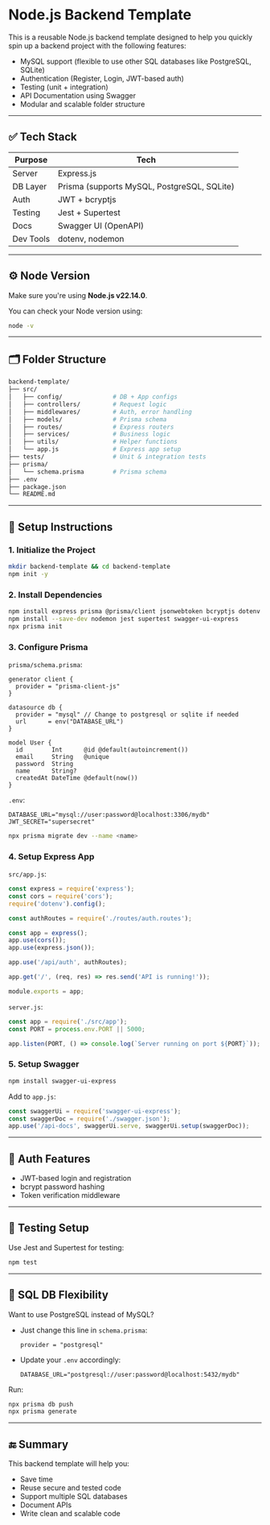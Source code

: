 # Node.js Backend Template

This is a reusable Node.js backend template designed to help you quickly spin up a backend project with the following features:

* MySQL support (flexible to use other SQL databases like PostgreSQL, SQLite)
* Authentication (Register, Login, JWT-based auth)
* Testing (unit + integration)
* API Documentation using Swagger
* Modular and scalable folder structure

---

## ✅ Tech Stack

| Purpose   | Tech                                        |
| --------- | ------------------------------------------- |
| Server    | Express.js                                  |
| DB Layer  | Prisma (supports MySQL, PostgreSQL, SQLite) |
| Auth      | JWT + bcryptjs                              |
| Testing   | Jest + Supertest                            |
| Docs      | Swagger UI (OpenAPI)                        |
| Dev Tools | dotenv, nodemon                             |

---

## ⚙️ Node Version

Make sure you're using **Node.js v22.14.0**.

You can check your Node version using:

```bash
node -v
```

---

## 🗂️ Folder Structure

```bash
backend-template/
├── src/
│   ├── config/              # DB + App configs
│   ├── controllers/         # Request logic
│   ├── middlewares/         # Auth, error handling
│   ├── models/              # Prisma schema
│   ├── routes/              # Express routers
│   ├── services/            # Business logic
│   ├── utils/               # Helper functions
│   └── app.js               # Express app setup
├── tests/                   # Unit & integration tests
├── prisma/
│   └── schema.prisma        # Prisma schema
├── .env
├── package.json
└── README.md
```

---

## 🧱 Setup Instructions

### 1. Initialize the Project

```bash
mkdir backend-template && cd backend-template
npm init -y
```

### 2. Install Dependencies

```bash
npm install express prisma @prisma/client jsonwebtoken bcryptjs dotenv cors
npm install --save-dev nodemon jest supertest swagger-ui-express
npx prisma init
```

### 3. Configure Prisma

`prisma/schema.prisma`:

```prisma
generator client {
  provider = "prisma-client-js"
}

datasource db {
  provider = "mysql" // Change to postgresql or sqlite if needed
  url      = env("DATABASE_URL")
}

model User {
  id        Int      @id @default(autoincrement())
  email     String   @unique
  password  String
  name      String?
  createdAt DateTime @default(now())
}
```

`.env`:

```env
DATABASE_URL="mysql://user:password@localhost:3306/mydb"
JWT_SECRET="supersecret"
```

```bash
npx prisma migrate dev --name <name>
```

### 4. Setup Express App

`src/app.js`:

```js
const express = require('express');
const cors = require('cors');
require('dotenv').config();

const authRoutes = require('./routes/auth.routes');

const app = express();
app.use(cors());
app.use(express.json());

app.use('/api/auth', authRoutes);

app.get('/', (req, res) => res.send('API is running!'));

module.exports = app;
```

`server.js`:

```js
const app = require('./src/app');
const PORT = process.env.PORT || 5000;

app.listen(PORT, () => console.log(`Server running on port ${PORT}`));
```

### 5. Setup Swagger

```bash
npm install swagger-ui-express
```

Add to `app.js`:

```js
const swaggerUi = require('swagger-ui-express');
const swaggerDoc = require('./swagger.json');
app.use('/api-docs', swaggerUi.serve, swaggerUi.setup(swaggerDoc));
```

---

## 🔐 Auth Features

* JWT-based login and registration
* bcrypt password hashing
* Token verification middleware

---

## 🧪 Testing Setup

Use Jest and Supertest for testing:

```bash
npm test
```

---

## 🌱 SQL DB Flexibility

Want to use PostgreSQL instead of MySQL?

* Just change this line in `schema.prisma`:

  ```prisma
  provider = "postgresql"
  ```
* Update your `.env` accordingly:

  ```env
  DATABASE_URL="postgresql://user:password@localhost:5432/mydb"
  ```

Run:

```bash
npx prisma db push
npx prisma generate
```

---

## 🔚 Summary

This backend template will help you:

* Save time
* Reuse secure and tested code
* Support multiple SQL databases
* Document APIs
* Write clean and scalable code
